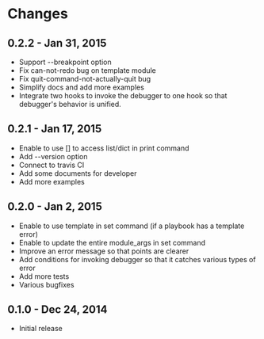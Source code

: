 # Changes

## 0.2.2 - Jan 31, 2015

* Support --breakpoint option
* Fix can-not-redo bug on template module
* Fix quit-command-not-actually-quit bug
* Simplify docs and add more examples
* Integrate two hooks to invoke the debugger to one hook so that debugger's behavior is unified.

## 0.2.1 - Jan 17, 2015

* Enable to use [] to access list/dict in print command
* Add --version option
* Connect to travis CI
* Add some documents for developer
* Add more examples

## 0.2.0 - Jan 2, 2015

* Enable to use template in set command (if a playbook has a template error)
* Enable to update the entire module_args in set command
* Improve an error message so that points are clearer
* Add conditions for invoking debugger so that it catches various types of error
* Add more tests
* Various bugfixes

## 0.1.0 - Dec 24, 2014

* Initial release
